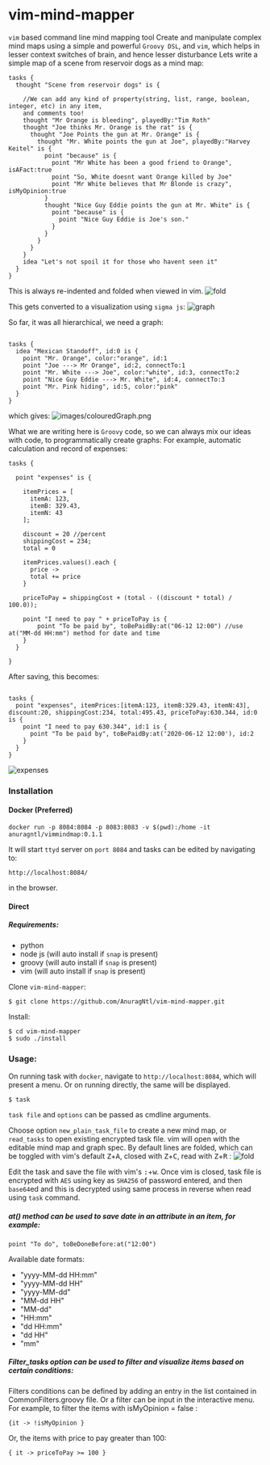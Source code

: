 # vim-mind-mapper
`vim` based command line mind mapping tool
Create and manipulate complex mind maps using a simple and powerful `Groovy DSL`,
and `vim`, which helps in lesser context switches of brain, and hence lesser disturbance
Lets write a simple map of a scene from reservoir dogs as a mind map:
```
tasks {
  thought "Scene from reservoir dogs" is {

    //We can add any kind of property(string, list, range, boolean, integer, etc) in any item,
    and comments too!
    thought "Mr Orange is bleeding", playedBy:"Tim Roth"
    thought "Joe thinks Mr. Orange is the rat" is {
      thought "Joe Points the gun at Mr. Orange" is {
        thought "Mr. White points the gun at Joe", playedBy:"Harvey Keitel" is {
          point "because" is {
            point "Mr White has been a good friend to Orange", isAFact:true
            point "So, White doesnt want Orange killed by Joe"
            point "Mr White believes that Mr Blonde is crazy", isMyOpinion:true
          }
          thought "Nice Guy Eddie points the gun at Mr. White" is {
            point "because" is {
              point "Nice Guy Eddie is Joe's son."
            }
          }
        }
      }
    }
    idea "Let's not spoil it for those who havent seen it"
  }
}
```
This is always re-indented and folded when viewed in vim.
![fold](images/fold.gif)

This gets converted to a visualization using `sigma js`:
![graph](images/graph.gif)

So far, it was all hierarchical, we need a graph:
```

tasks {
  idea "Mexican Standoff", id:0 is {
    point "Mr. Orange", color:"orange", id:1
    point "Joe ---> Mr Orange", id:2, connectTo:1
    point "Mr. White ---> Joe", color:"white", id:3, connectTo:2
    point "Nice Guy Eddie ---> Mr. White", id:4, connectTo:3
    point "Mr. Pink hiding", id:5, color:"pink"
  }
}
```
which gives:
![images/colouredGraph.png](images/colouredGraph.png)

What we are writing here is `Groovy` code, so we can always mix our ideas with code, to programmatically create graphs:
For example, automatic calculation and record of expenses:
```
tasks {

  point "expenses" is {

    itemPrices = [
	  itemA: 123,
	  itemB: 329.43,
	  itemN: 43
    ];

    discount = 20 //percent
    shippingCost = 234;
    total = 0

    itemPrices.values().each {
      price ->
      total += price
    }
    
    priceToPay = shippingCost + (total - ((discount * total) / 100.0));

    point "I need to pay " + priceToPay is {
        point "To be paid by", toBePaidBy:at("06-12 12:00") //use at("MM-dd HH:mm") method for date and time
    }
  }

}

```

After saving, this becomes:
```

tasks {
  point "expenses", itemPrices:[itemA:123, itemB:329.43, itemN:43], discount:20, shippingCost:234, total:495.43, priceToPay:630.344, id:0 is {
    point "I need to pay 630.344", id:1 is {
      point "To be paid by", toBePaidBy:at('2020-06-12 12:00'), id:2
    }
  }
}
```
![expenses](images/expenses.png)

### Installation
#### Docker (Preferred)
```
docker run -p 8084:8084 -p 8083:8083 -v $(pwd):/home -it anuragntl/vimmindmap:0.1.1
```
It will start `ttyd` server on `port 8084` and tasks can be edited by navigating to:
```
http://localhost:8084/
```
in the browser.

#### Direct
##### Requirements:
* python
* node js (will auto install if `snap` is present)
* groovy (will auto install if `snap` is present)
* vim (will auto install if `snap` is present)

Clone `vim-mind-mapper`:
```
$ git clone https://github.com/AnuragNtl/vim-mind-mapper.git
```

Install:
```
$ cd vim-mind-mapper
$ sudo ./install
```

### Usage:
On running task with `docker`, navigate to `http://localhost:8084`, which will present a menu.
Or on running directly, the same will be displayed.
```
$ task
```
`task file` and `options` can be passed as cmdline arguments.

Choose option `new_plain_task_file` to create a new mind map, or `read_tasks` to open existing encrypted task file.
vim will open with the editable mind map and graph spec.
By default lines are folded, which can be toggled with vim's default <kbd>Z</kbd>+<kbd>A</kbd>, closed with <kbd>Z</kbd>+<kbd>C</kbd>, 
read with <kbd>Z</kbd>+<kbd>R</kbd> :
![fold](images/fold.png)

Edit the task and save the file with vim's <kbd>:</kbd>+<kbd>w</kbd>.
Once vim is closed, task file is encrypted with `AES` using key as `SHA256` of password entered, and then `base64`ed and this is decrypted using same process in reverse when read using `task` command.

##### at() method can be used to save date in an attribute in an item, for example:
```
point "To do", toBeDoneBefore:at("12:00")
```

Available date formats:
* "yyyy-MM-dd HH:mm"
* "yyyy-MM-dd HH"
* "yyyy-MM-dd"
* "MM-dd HH"
* "MM-dd"
* "HH:mm"
* "dd HH:mm"
* "dd HH"
* "mm"

##### Filter_tasks option can be used to filter and visualize items based on certain conditions:
Filters conditions can be defined by adding an entry in the list contained in CommonFilters.groovy file.
Or a filter can be input in the interactive menu.
For example, to filter the items with isMyOpinion = false :
```
{it -> !isMyOpinion }
```
Or, the items with price to pay greater than 100:
```
{ it -> priceToPay >= 100 }
```

